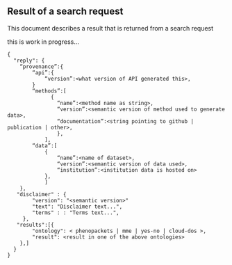 ## Result of a search request

This document describes a result that is returned from a search request

this is work in progress...

```
{
  "reply": {
    “provenance”:{
		“api”:{
			“version”:<what version of API generated this>,
		}	
		“methods”:[
			  {
				“name”:<method name as string>,
				“version”:<semantic version of method used to generate data>,
				“documentation”:<string pointing to github | publication | other>,
			    },
			],
		“data”:[
			{
				“name”:<name of dataset>,
				“version”:<semantic version of data used>,
				“institution”:<institution data is hosted on>	
			},
			]
  	},
   "disclaimer" : {
		"version": "<semantic version>"
		"text": "Disclaimer text...",
		"terms" : : "Terms text...",
 	 },
   "results":[{
		"ontology": < phenopackets | mme | yes-no | cloud-dos >,
		"result": <result in one of the above ontologies>
    },]
  }
}
```
